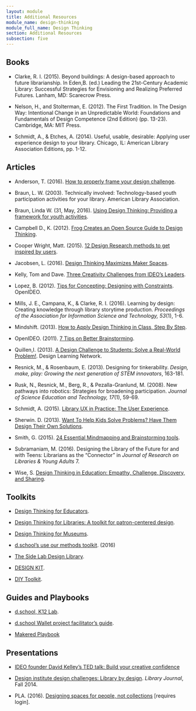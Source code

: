 ```yaml
---
layout: module
title: Additional Resources
module_name: design-thinking
module_full_name: Design Thinking
section: Additional Resources
subsection: five
---
```


## Books 

- Clarke, R. I. (2015). Beyond buildings: A design-based approach to future librarianship. In Eden,B. (ed.) Leading the 21st-Century Academic Library: Successful Strategies for Envisioning and Realizing Preferred Futures. Lanham, MD: Scarecrow Press.

- Nelson, H., and Stolterman, E. (2012). The First Tradition. In The Design Way: Intentional Change in an Unpredictable World: Foundations and Fundamentals of Design Competence (2nd Edition) (pp. 13-23). Cambridge, MA: MIT Press.

- Schmidt, A., & Etches, A. (2014). Useful, usable, desirable: Applying user experience design to your library. Chicago, IL: American Library Association Editions, pp. 1-12.

## Articles

- Anderson, T. (2016). [How to properly frame your design challenge](https://medium.com/digital-experience-design/how-to-properly-frame-your-design-challenge-36104910dfc8#.8uy6hlwvg). 

- Braun, L. W. (2003). Technically involved: Technology-based youth participation activities for your library. American Library Association.

- Braun, Linda W. (31, May, 2016). [Using Design Thinking: Providing a framework for youth activities](https://americanlibrariesmagazine.org/2016/05/31/using-design-thinking/).

- Campbell D., K. (2012). [Frog Creates an Open Source Guide to Design Thinking](http://www.fastcodesign.com/1671237/frog-creates-an-open-source-guide-to-design-thinking/3).

- Cooper Wright, Matt. (2015). [12 Design Research methods to get inspired by users](https://medium.com/design-research-methods/12-design-research-methods-to-get-inspired-by-users-cae4789a094b#.nik5y5owu).

- Jacobsen, L. (2016). [Design Thinking Maximizes Maker Spaces](http://www.slj.com/2016/03/technology/design-thinking-maximizes-maker-spaces/#_).

- Kelly, Tom and Dave. [Three Creativity Challenges from IDEO’s Leaders](https://hbr.org/2013/11/three-creativity-challenges-from-ideos-leaders).

- Lopez, B. (2012). [Tips for Concepting: Designing with Constraints](https://challenges.openideo.com/blog/tips-for-concepting-designing-with-constraints). OpenIDEO. 

- Mills, J. E., Campana, K., & Clarke, R. I. (2016). Learning by design: Creating knowledge through library storytime production. _Proceedings of the Association for Information Science and Technology, 53_(1), 1-6. 

- Mindshift. (2013). [How to Apply Design Thinking in Class, Step By Step](https://ww2.kqed.org/mindshift/2013/06/26/how-to-use-design-thinking-in-class-step-by-step/).

- OpenIDEO. (2011). [7 Tips on Better Brainstorming](https://challenges.openideo.com/blog/seven-tips-on-better-brainstorming).

- Quillen,I. (2013). [A Design Challenge to Students: Solve a Real-World Problem!](http://www.designlearning.us/mindshift-article-april-2013). Design Learning Network.

- Resnick,  M.,  &  Rosenbaum,  E.  (2013).  Designing  for  tinkerability. _Design,  make,  play:  Growing  the  next generation of STEM innovators_, 163-181. 

- Rusk,  N.,  Resnick,  M.,  Berg,  R.,  &  Pezalla-Granlund,  M. (2008).  New  pathways  into  robotics:  Strategies  for broadening participation. _Journal of Science Education and Technology, 17_(1), 59-69.

- Schmidt, A. (2015). [Library UX in Practice: The User Experience](http://lj.libraryjournal.com/2015/03/opinion/aaron-schmidt/). 

- Sherwin. D. (2013). [Want To Help Kids Solve Problems? Have Them Design Their Own Solutions](http://www.fastcodesign.com/1672941/want-to-help-kids-solve-problems-have-them-design-their-own-solutions).

- Smith, G. (2015). [24 Essential Mindmapping and Brainstorming tools](http://mashable.com/2013/09/25/mind-mapping-tools/#eRetVQE8e8qN).

- Subramaniam, M. (2016). Designing the Library of the Future for and with Teens: Librarians as the “Connector” in _Journal of Research on Libraries & Young Adults_ 7.

- Wise, S. [Design Thinking in Education: Empathy, Challenge, Discovery, and Sharing](https://www.edutopia.org/blog/design-thinking-empathy-challenge-discovery-sharing-susie-wise). 

## Toolkits

- [Design Thinking for Educators](http://www.designthinkingforeducators.com/). 

- [Design Thinking for Libraries: A toolkit for patron-centered design](http://designthinkingforlibraries.com). 

- [Design Thinking for Museums](https://designthinkingformuseums.net).

- [d.school’s use our methods toolkit](http://dschool.stanford.edu/use-our-methods/). (2016)

- [The Side Lab Design Library](http://thesidelab.com/design-library/).

- [DESIGN KIT](http://www.designkit.org/).

- [DIY Toolkit](http://diytoolkit.org/).

## Guides and Playbooks

- [d.school, K12 Lab](https://dschool.stanford.edu/programs/k12-lab-network). 

- [d.school Wallet project facilitator’s guide](https://dschool.stanford.edu/programs/k12-lab-network).

- [Makered Playbook](http://makered.org/wp-content/uploads/2014/09/Makerspace-Playbook-Feb-2013.pdf)

## Presentations 

- [IDEO founder David Kelley’s TED talk: Build your creative confidence](http://www.ted.com/talks/david_kelley_how_to_Build_your_creative_confidence) 

- [Design institute design challenges: Library by design](http://bit.ly/2dbmMFn). _Library Journal_, Fall 2014.

- PLA. (2016). [Designing spaces for people, not collections](http://www.ala.org/pla/onlinelearning/webinars/pla2016rewind/spaces) [requires login].
